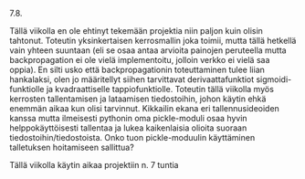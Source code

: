 7.8.

Tällä viikolla en ole ehtinyt tekemään projektia niin paljon kuin olisin tahtonut. Toteutin yksinkertaisen kerrosmallin joka toimii, mutta tällä hetkellä vain yhteen suuntaan (eli se osaa antaa arvioita painojen peruteella mutta backpropagation ei ole vielä implementoitu, jolloin verkko ei vielä saa oppia). En silti usko että backpropagationin toteuttaminen tulee liian hankalaksi, olen jo määritellyt siihen tarvittavat derivaattafunktiot sigmoidi-funktiolle ja kvadraattiselle tappiofunktiolle. Toteutin tällä viikolla myös kerrosten tallentamisen ja lataamisen tiedostoihin, johon käytin ehkä enemmän aikaa kun olisi tarvinnut. Kikkailin ekana eri tallennusideoiden kanssa mutta ilmeisesti pythonin oma pickle-moduli osaa hyvin helppokäyttöisesti tallentaa ja lukea kaikenlaisia olioita suoraan tiedostoihin/tiedostoista. Onko tuon pickle-moduulin käyttäminen talletuksen hoitamiseen sallittua?

Tällä viikolla käytin aikaa projektiin n. 7 tuntia
